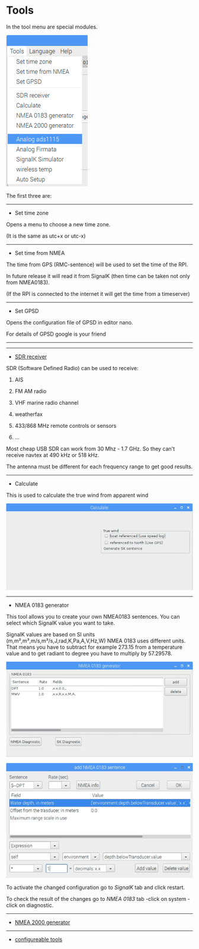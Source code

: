 # Tools

In the tool menu are special modules.

![](toolsMenu.png)

The first three are:

---

* Set time zone

Opens a menu to choose a new time zone.

\(It is the same as utc+x or utc-x\)

---

* Set time from NMEA

The time from GPS \(RMC-sentence\) will be used to set the time of the RPI.

In future release it will read it from SignalK \(then time can be taken not only from NMEA0183\).

\(If the RPI is connected to the internet it will get the time from a timeserver\)

---

* Set GPSD

Opens the configuration file of GPSD in editor nano.

For details of GPSD google is your friend

---

---

* [SDR receiver](sdr-receiver.md)

SDR \(Software Defined Radio\) can be used to receive:

1. AIS

2. FM AM radio

3. VHF marine radio channel

4. weatherfax

5. 433/868 MHz remote controls or sensors

6. ...


Most cheap USB SDR can work from 30 Mhz - 1.7 GHz. So they can't receive navtex at 490 kHz or 518 kHz.

The antenna must be different for each frequency range to get good results.

---

* Calculate

This is used to calculate the true wind from apparent wind

![](Calculate.jpg)

---

* NMEA 0183 generator

This tool allows you to create your own NMEA0183 sentences. You can select which SignalK value you want to take.

SignalK values are based on SI units (m,m²,m³,m/s,m³/s,J,rad,K,Pa,A,V,Hz,W)
NMEA 0183 uses different units.
That means you have to subtract for example 273.15 from a temperature value and to get radiant to degree you have to multiply by 57.29578.

![](nmea0183generator.jpg)

![](nmea0183generatorForm.jpg)

To activate the changed configuration go to _SignalK_ tab and click restart.

To check the result of the changes go to _NMEA 0183_ tab -click on system -click on diagnostic.

---

* [NMEA 2000 generator](nmea-2k.md)

---

* [configureable tools](tools-defined.md)




